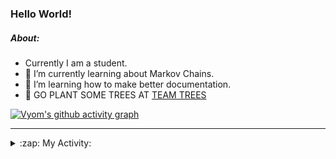 ### Hello World!

##### About:
- Currently I am a student.
- 🌱 I’m currently learning about Markov Chains.
- 🌱 I’m learning how to make better documentation.
- 🌱 GO PLANT SOME TREES AT [TEAM TREES](https://teamtrees.org/)

[![Vyom's github activity graph](https://activity-graph.herokuapp.com/graph?username=Vyvy-vi)](https://github.com/ashutosh00710/github-readme-activity-graph)

---
<details>
  <summary>:zap: My Activity:</summary>
  
<!--START_SECTION:waka-->
![Code Time](http://img.shields.io/badge/Code%20Time-817%20hrs%2021%20mins-blue)

**I'm a Night 🦉** 

```text
🌞 Morning    67 commits     ██░░░░░░░░░░░░░░░░░░░░░░░   8.38% 
🌆 Daytime    195 commits    ██████░░░░░░░░░░░░░░░░░░░   24.38% 
🌃 Evening    271 commits    ████████░░░░░░░░░░░░░░░░░   33.88% 
🌙 Night      267 commits    ████████░░░░░░░░░░░░░░░░░   33.38%

```
📅 **I'm Most Productive on Sunday** 

```text
Monday       78 commits     ██░░░░░░░░░░░░░░░░░░░░░░░   9.75% 
Tuesday      132 commits    ████░░░░░░░░░░░░░░░░░░░░░   16.5% 
Wednesday    124 commits    ████░░░░░░░░░░░░░░░░░░░░░   15.5% 
Thursday     109 commits    ███░░░░░░░░░░░░░░░░░░░░░░   13.63% 
Friday       107 commits    ███░░░░░░░░░░░░░░░░░░░░░░   13.38% 
Saturday     89 commits     ██░░░░░░░░░░░░░░░░░░░░░░░   11.12% 
Sunday       161 commits    █████░░░░░░░░░░░░░░░░░░░░   20.12%

```


📊 **This Week I Spent My Time On** 

```text
🔥 Editors: 
VS Code                  8 hrs 51 mins       █████████████████████░░░░   87.2% 
Vim                      1 hr 18 mins        ███░░░░░░░░░░░░░░░░░░░░░░   12.8%

🐱‍💻 Projects: 
praise                   9 hrs 25 mins       ███████████████████████░░   92.82% 
Unknown Project          28 mins             █░░░░░░░░░░░░░░░░░░░░░░░░   4.71% 
discord-bot              12 mins             ░░░░░░░░░░░░░░░░░░░░░░░░░   2.07% 
developer-rubric         2 mins              ░░░░░░░░░░░░░░░░░░░░░░░░░   0.4%

```


 Last Updated on 13/06/2022 13:16:30 UTC
<!--END_SECTION:waka-->
</details>
